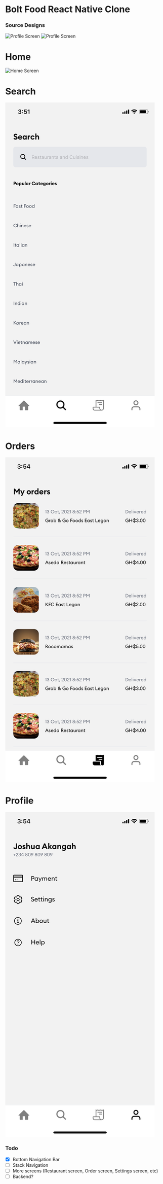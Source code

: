 # Bolt Food React Native Clone

### Source Designs

![Profile Screen](https://cdn.dribbble.com/users/1313448/screenshots/11014634/media/983cd940816d00b53e26b82d4ecd1da3.png?compress=1&resize=1200x900)
![Profile Screen](https://cdn.dribbble.com/users/1313448/screenshots/15387900/media/b37197ae27b2a01b402bfd5746269e03.png)

# Home

![Home Screen](assets/home.PNG)

# Search

![Search Screen](assets/search.PNG)

# Orders

![Orders Screen](assets/orders.PNG)

# Profile

![Profile Screen](assets/profile.PNG)

### Todo

-   [x] Bottom Navigation Bar
-   [ ] Stack Navigation
-   [ ] More screens (Restaurant screen, Order screen, Settings screen, etc)
-   [ ] Backend?
